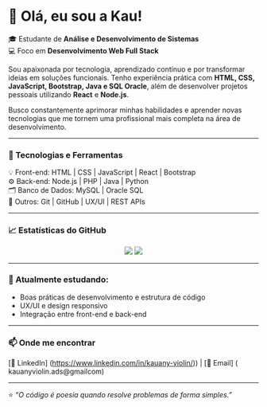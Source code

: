 # 👋 Olá, eu sou a Kau!

🎓 Estudante de **Análise e Desenvolvimento de Sistemas**  
💻 Foco em **Desenvolvimento Web Full Stack**  

Sou apaixonada por tecnologia, aprendizado contínuo e por transformar ideias em soluções funcionais. Tenho experiência prática com **HTML, CSS, JavaScript, Bootstrap, Java e SQL Oracle**, além de desenvolver projetos pessoais utilizando **React** e **Node.js**.  

Busco constantemente aprimorar minhas habilidades e aprender novas tecnologias que me tornem uma profissional mais completa na área de desenvolvimento.

---

### 🧠 Tecnologias e Ferramentas
💡 Front-end: HTML | CSS | JavaScript | React | Bootstrap  
⚙️ Back-end: Node.js | PHP | Java | Python  
🗂️ Banco de Dados: MySQL | Oracle SQL  
🧩 Outros: Git | GitHub | UX/UI | REST APIs  

---
### 📈 Estatísticas do GitHub
<p align="center">
  <img src="https://github-readme-stats.vercel.app/api?username=Kawdevlops&show_icons=true&theme=dracula" />
  <img src="https://github-readme-stats.vercel.app/api/top-langs/?username=Kawdevlops&layout=compact&theme=dracula" />
</p>

---

### 🌱 Atualmente estudando:
- Boas práticas de desenvolvimento e estrutura de código  
- UX/UI e design responsivo  
- Integração entre front-end e back-end  

---

### 📫 Onde me encontrar
[💼 LinkedIn] (https://www.linkedin.com/in/kauany-violin/)) | [📧 Email] ( kauanyviolin.ads@gmailcom) 

---

⭐ *“O código é poesia quando resolve problemas de forma simples.”*  
